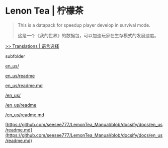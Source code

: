 # Lenon Tea | 柠檬茶

> This is a <MINECRAFT> datapack for speedup player develop in survival mode.
> 
> 这是一个《我的世界》的数据包，可以加速玩家在生存模式的发展速度。

[>> Translations | 语言选择](translations.md)

subfolder

[en_us/](en_us/)

[en_us/readme](en_us/readme)

[en_us/readme.md](en_us/readme.md)

[/en_us/](/en_us/)

[/en_us/readme](/en_us/readme)

[/en_us/readme.md](/en_us/readme.md)

[https://github.com/seesee777/LemonTea_Manual/blob/docsify/docs/en_us/readme.md](https://github.com/seesee777/LemonTea_Manual/blob/docsify/docs/en_us/readme.md)